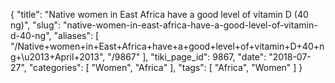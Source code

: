 {
    "title": "Native women in East Africa have a good level of vitamin D (40 ng)",
    "slug": "native-women-in-east-africa-have-a-good-level-of-vitamin-d-40-ng",
    "aliases": [
        "/Native+women+in+East+Africa+have+a+good+level+of+vitamin+D+40+ng+\u2013+April+2013",
        "/9867"
    ],
    "tiki_page_id": 9867,
    "date": "2018-07-27",
    "categories": [
        "Women",
        "Africa"
    ],
    "tags": [
        "Africa",
        "Women"
    ]
}